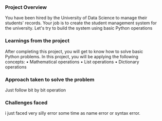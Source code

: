 ### Project Overview

 You have been hired by the University of Data Science to manage their students' records. Your job is to create the student management system for the university. Let's try to build the system using basic Python operations


### Learnings from the project

 After completing this project, you will get to know how to solve basic Python problems. In this project, you will be applying the following concepts:
•	Mathematical operations
•	List operations
•	Dictionary operations



### Approach taken to solve the problem

 Just follow bit by bit operation


### Challenges faced

 i just faced very silly error some time as name error or syntax error.


